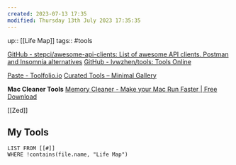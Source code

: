 ```yaml
---
created: 2023-07-13 17:35
modified: Thursday 13th July 2023 17:35:35
---
```

up:: [[Life Map]]
tags:: #tools


[GitHub - stepci/awesome-api-clients: List of awesome API clients. Postman and Insomnia alternatives](https://github.com/stepci/awesome-api-clients)
[GitHub - lvwzhen/tools: Tools Online](https://github.com/lvwzhen/tools?tab=readme-ov-file#readme)

[Paste - Toolfolio.io](https://toolfolio.io/blog/endless-clipboard-to-keep-search-and-organize-everything-copied-on-mac-and-iphone)
[Curated Tools – Minimal Gallery](https://minimal.gallery/tools/)

**Mac Cleaner Tools**
[Memory Cleaner - Make your Mac Run Faster | Free Download](https://nektony.com/memory-cleaner)

[[Zed]]
## My Tools

``` dataview
LIST FROM [[#]]
WHERE !contains(file.name, "Life Map")
```
